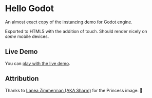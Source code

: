 # Hello Godot

An almost exact copy of the [instancing demo for Godot engine](https://docs.godotengine.org/en/3.1/getting_started/step_by_step/instancing.html#instancing).

Exported to HTML5 with the addition of touch.  Should render
nicely on _some_ mobile devices.

## Live Demo

You can [play with the live demo](https://princess.terkwood.farm).

## Attribution

Thanks to [Lanea Zimmerman (AKA Sharm)](https://opengameart.org/content/liberated-pixel-cup-lpc-base-assets-sprites-map-tiles) for the Princess image. 👸

